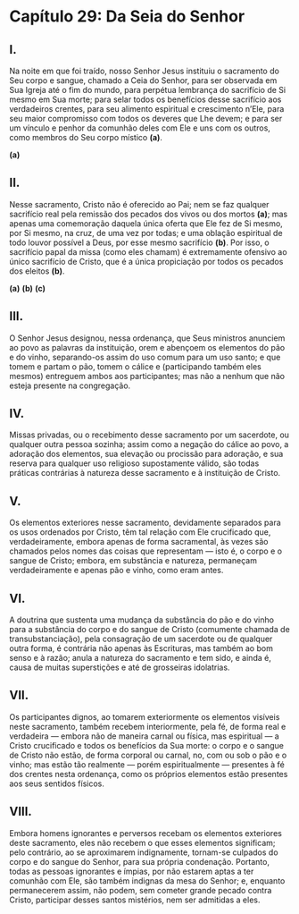 # Capítulo 29: Da Seia do Senhor

## **I.**
Na noite em que foi traído, nosso Senhor Jesus instituiu o sacramento do Seu corpo e sangue, chamado a Ceia do Senhor, para ser observada em Sua Igreja até o fim do mundo, para perpétua lembrança do sacrifício de Si mesmo em Sua morte; para selar todos os benefícios desse sacrifício aos verdadeiros crentes, para seu alimento espiritual e crescimento n’Ele, para seu maior compromisso com todos os deveres que Lhe devem; e para ser um vínculo e penhor da comunhão deles com Ele e uns com os outros, como membros do Seu corpo místico **(a)**.

**(a)**


## **II.**
Nesse sacramento, Cristo não é oferecido ao Pai; nem se faz qualquer sacrifício real pela remissão dos pecados dos vivos ou dos mortos **(a)**; mas apenas uma comemoração daquela única oferta que Ele fez de Si mesmo, por Si mesmo, na cruz, de uma vez por todas; e uma oblação espiritual de todo louvor possível a Deus, por esse mesmo sacrifício **(b)**. Por isso, o sacrifício papal da missa (como eles chamam) é extremamente ofensivo ao único sacrifício de Cristo, que é a única propiciação por todos os pecados dos eleitos **(b)**.

**(a)**
**(b)**
**(c)**


## **III.**
O Senhor Jesus designou, nessa ordenança, que Seus ministros anunciem ao povo as palavras da instituição, orem e abençoem os elementos do pão e do vinho, separando-os assim do uso comum para um uso santo; e que tomem e partam o pão, tomem o cálice e (participando também eles mesmos) entreguem ambos aos participantes; mas não a nenhum que não esteja presente na congregação.

## **IV.**
Missas privadas, ou o recebimento desse sacramento por um sacerdote, ou qualquer outra pessoa sozinha; assim como a negação do cálice ao povo, a adoração dos elementos, sua elevação ou procissão para adoração, e sua reserva para qualquer uso religioso supostamente válido, são todas práticas contrárias à natureza desse sacramento e à instituição de Cristo.

## **V.**
Os elementos exteriores nesse sacramento, devidamente separados para os usos ordenados por Cristo, têm tal relação com Ele crucificado que, verdadeiramente, embora apenas de forma sacramental, às vezes são chamados pelos nomes das coisas que representam — isto é, o corpo e o sangue de Cristo; embora, em substância e natureza, permaneçam verdadeiramente e apenas pão e vinho, como eram antes.

## **VI.**
A doutrina que sustenta uma mudança da substância do pão e do vinho para a substância do corpo e do sangue de Cristo (comumente chamada de transubstanciação), pela consagração de um sacerdote ou de qualquer outra forma, é contrária não apenas às Escrituras, mas também ao bom senso e à razão; anula a natureza do sacramento e tem sido, e ainda é, causa de muitas superstições e até de grosseiras idolatrias.

## **VII.**
Os participantes dignos, ao tomarem exteriormente os elementos visíveis neste sacramento, também recebem interiormente, pela fé, de forma real e verdadeira — embora não de maneira carnal ou física, mas espiritual — a Cristo crucificado e todos os benefícios da Sua morte: o corpo e o sangue de Cristo não estão, de forma corporal ou carnal, no, com ou sob o pão e o vinho; mas estão tão realmente — porém espiritualmente — presentes à fé dos crentes nesta ordenança, como os próprios elementos estão presentes aos seus sentidos físicos.

## **VIII.**
Embora homens ignorantes e perversos recebam os elementos exteriores deste sacramento, eles não recebem o que esses elementos significam; pelo contrário, ao se aproximarem indignamente, tornam-se culpados do corpo e do sangue do Senhor, para sua própria condenação. Portanto, todas as pessoas ignorantes e ímpias, por não estarem aptas a ter comunhão com Ele, são também indignas da mesa do Senhor; e, enquanto permanecerem assim, não podem, sem cometer grande pecado contra Cristo, participar desses santos mistérios, nem ser admitidas a eles.

